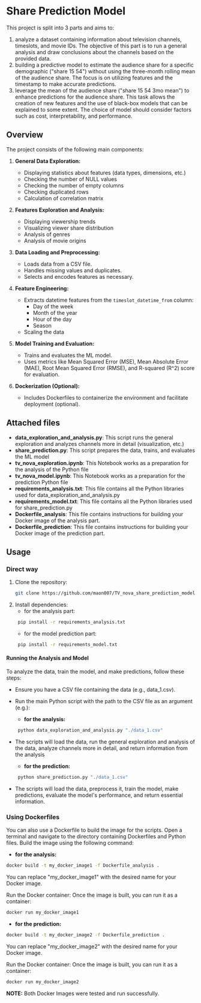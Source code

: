 # Share Prediction Model

This project is split into 3 parts and aims to:
1. analyze a dataset containing information about television channels, timeslots, and movie IDs. The objective of this part is to run a general analysis and draw conclusions about the channels based on the provided data.
2. building a predictive model to estimate the audience share for a specific demographic ("share 15 54") without using the three-month rolling mean of the audience share. The focus is on utilizing features and the timestamp to make accurate predictions.
3. leverage the mean of the audience share ("share 15 54 3mo mean") to enhance predictions for the audience share. This task allows the creation of new features and the use of black-box models that can be explained to some extent. The choice of model should consider factors such as cost, interpretability, and performance.

## Overview

The project consists of the following main components:

1. **General Data Exploration:**
    - Displaying statistics about features (data types, dimensions, etc.)
    - Checking the number of NULL values
    - Checking the number of empty columns
    - Checking duplicated rows
    - Calculation of correlation matrix

2. **Features Exploration and Analysis:**
    - Displaying viewership trends
    - Visualizing viewer share distribution
    - Analysis of genres
    - Analysis of movie origins
    
3. **Data Loading and Preprocessing:**
   - Loads data from a CSV file.
   - Handles missing values and duplicates.
   - Selects and encodes features as necessary.

2. **Feature Engineering:**
   - Extracts datetime features from the `timeslot_datetime_from` column:
     - Day of the week
     - Month of the year
     - Hour of the day
     - Season
    - Scaling the data

3. **Model Training and Evaluation:**
   - Trains and evaluates the ML model.
   - Uses metrics like Mean Squared Error (MSE), Mean Absolute Error (MAE), Root Mean Squared Error (RMSE), and R-squared (R^2) score for evaluation.

4. **Dockerization (Optional):**
   - Includes Dockerfiles to containerize the environment and facilitate deployment (optional).

## Attached files
- **data_exploration_and_analysis.py**: This script runs the general exploration and analyzes channels more in detail (visualization, etc.)
- **share_prediction.py**: This script prepares the data, trains, and evaluates the ML model
- **tv_nova_exploration.ipynb**: This Notebook works as a preparation for the analysis of the Python file
- **tv_nova_model.ipynb**: This Notebook works as a preparation for the prediction Python file
- **requirements_analysis.txt**: This file contains all the Python libraries used for data_exploration_and_analysis.py 
- **requirements_model.txt**: This file contains all the Python libraries used for share_prediction.py
- **Dockerfile_analysis**: This file contains instructions for building your Docker image of the analysis part.
- **Dockerfile_prediction**: This file contains instructions for building your Docker image of the prediction part.


## Usage

### Direct way

1. Clone the repository:
   ```bash
   git clone https://github.com/maon007/TV_nova_share_prediction_model.git
   ```
2. Install dependencies:
    - for the analysis part:
   ```bash
    pip install -r requirements_analysis.txt
   ```
   - for the model prediction part:
   ```bash
    pip install -r requirements_model.txt
   ```

#### Running the Analysis and Model
To analyze the data, train the model, and make predictions, follow these steps:
- Ensure you have a CSV file containing the data (e.g., data_1.csv).
- Run the main Python script with the path to the CSV file as an argument (e.g.):
    - **for the analysis:**
   ```bash
    python data_exploration_and_analysis.py "./data_1.csv"
   ```
- The scripts will load the data, run the general exploration and analysis of the data, analyze channels more in detail, and return information from the analysis

    - **for the prediction:**
   ```bash
    python share_prediction.py "./data_1.csv"
   ```
- The scripts will load the data, preprocess it, train the model, make predictions, evaluate the model's performance, and return essential information.

### Using Dockerfiles
You can also use a Dockerfile to build the image for the scripts. Open a terminal and navigate to the directory containing Dockerfiles and Python files. Build the image using the following command:
- **for the analysis:**
```bash
docker build -t my_docker_image1 -f Dockerfile_analysis .
```
You can replace "my_docker_image1" with the desired name for your Docker image.

Run the Docker container: Once the image is built, you can run it as a container:
```bash
docker run my_docker_image1
```
- **for the prediction:**
```bash
docker build -t my_docker_image2 -f Dockerfile_prediction .
```
You can replace "my_docker_image2" with the desired name for your Docker image.

Run the Docker container: Once the image is built, you can run it as a container:
```bash
docker run my_docker_image2
```

**NOTE:** Both Docker Images were tested and run successfully.


